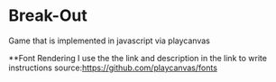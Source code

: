 # Break-Out
Game that is implemented in javascript via playcanvas

**Font Rendering
I use the the link and description in the link to write instructions
source:https://github.com/playcanvas/fonts
